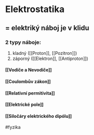 # Elektrostatika
## = elektriký náboj je v klidu
### 2 typy náboje:
1. kladný ([[Proton]], [[Pozitron]])
2. záporný ([[Elektron]], [[Antiproton]])

#### [[Vodiče a Nevodiče]]
#### [[Coulombův zákon]]
#### [[Relativní permitivita]]
#### [[Elektrické pole]]
#### [[Siločáry elektrického dipólu]]
#fyzika 
